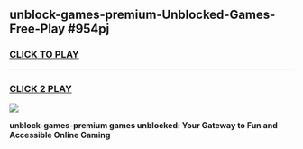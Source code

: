 
## unblock-games-premium-Unblocked-Games-Free-Play #954pj
<h3>
<a href="https://us.freeplayer.one?title=unblock-games-premium&ref=9M">CLICK TO PLAY</a></h3>
<hr>

<h3>
<a href="https://us.freeplayer.one?title=unblock-games-premium&ref=9M">CLICK 2 PLAY</a>
  
</h3>

<a href="https://us.freeplayer.one?title=unblock-games-premium&ref=9M"><img src="https://clearcache.store/games.png"></a>


**unblock-games-premium games unblocked: Your Gateway to Fun and Accessible Online Gaming**
